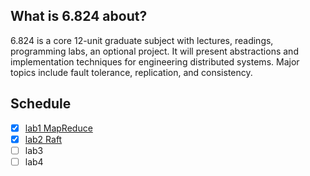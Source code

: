 ## What is 6.824 about?

6.824 is a core 12-unit graduate subject with lectures, readings, programming labs, an optional project. It will present abstractions and implementation techniques for engineering distributed systems. Major topics include fault tolerance, replication, and consistency. 

## Schedule

- [x] [lab1 MapReduce](labs/lab1/README.md)
- [x] [lab2 Raft](labs/lab2/README.md)
- [ ] lab3
- [ ] lab4